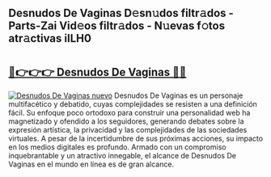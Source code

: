 ## Desnudos De Vaginas D𝚎sn𝚞dos filtr𝚊dos - Parts-Zai Vid𝚎os filtr𝚊dos - N𝚞evas f𝚘tos atr𝚊ctivas iILH0

# <h2><a href="http://mb2d8z.tromn.icu/?c=Desnudos+De+Vaginas">🔗👉👉👉 Desnudos De Vaginas 🔗🔗</a></h2>

[![Desnudos De Vaginas nuevo](https://i.imgur.com/pEAQMta.gif)](http://mb2d8z.tromn.icu/?c=Desnudos+De+Vaginas)
Desnudos De Vaginas es un personaje multifacético y debatido, cuyas complejidades se resisten a una definición fácil.  Su enfoque poco ortodoxo para construir una personalidad web ha magnetizado y ofendido a los seguidores, generando debates sobre la expresión artística, la privacidad y las complejidades de las sociedades virtuales. A pesar de la incertidumbre de sus próximas acciones, su impacto en los medios digitales es profundo. Armado con un compromiso inquebrantable y un atractivo innegable, el alcance de Desnudos De Vaginas en el mundo en línea es de gran alcance.
